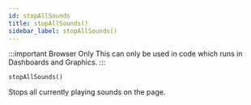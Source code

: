 ```yaml
---
id: stopAllSounds
title: stopAllSounds()
sidebar_label: stopAllSounds()
---
```


:::important Browser Only
This can only be used in code which runs in Dashboards and Graphics.
:::

`stopAllSounds()`

Stops all currently playing sounds on the page.
